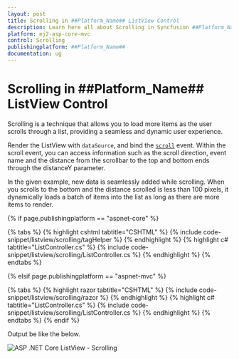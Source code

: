```yaml
---
layout: post
title: Scrolling in ##Platform_Name## ListView Control
description: Learn here all about Scrolling in Syncfusion ##Platform_Name## ListView control of Syncfusion Essential JS 2 and more.
platform: ej2-asp-core-mvc
control: Scrolling
publishingplatform: ##Platform_Name##
documentation: ug
---
```



# Scrolling in ##Platform_Name## ListView Control

Scrolling is a technique that allows you to load more items as the user scrolls through a list, providing a seamless and dynamic user experience.

Render the ListView with `dataSource`, and bind the [`scroll`](https://help.syncfusion.com/cr/aspnetmvc-js2/Syncfusion.EJ2.Lists.ListView.html#Syncfusion_EJ2_Lists_ListView_Scroll) event. Within the scroll event, you can access information such as the scroll direction, event name and the distance from the scrollbar to the top and bottom ends through the distanceY parameter.

In the given example, new data is seamlessly added while scrolling. When you scrolls to the bottom and the distance scrolled is less than 100 pixels, it dynamically loads a batch of items into the list as long as there are more items to render.

{% if page.publishingplatform == "aspnet-core" %}

{% tabs %}
{% highlight cshtml tabtitle="CSHTML" %}
{% include code-snippet/listview/scrolling/tagHelper %}
{% endhighlight %}
{% highlight c# tabtitle="ListController.cs" %}
{% include code-snippet/listview/scrolling/ListController.cs %}
{% endhighlight %}
{% endtabs %}

{% elsif page.publishingplatform == "aspnet-mvc" %}

{% tabs %}
{% highlight razor tabtitle="CSHTML" %}
{% include code-snippet/listview/scrolling/razor %}
{% endhighlight %}
{% highlight c# tabtitle="ListController.cs" %}
{% include code-snippet/listview/scrolling/ListController.cs %}
{% endhighlight %}
{% endtabs %}
{% endif %}


Output be like the below.

![ASP .NET Core ListView - Scrolling](./images/scrolling.png)

